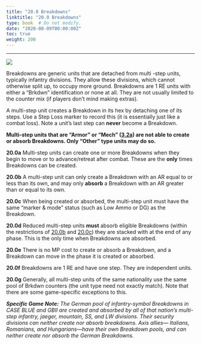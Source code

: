 ```yaml
---
title: "20.0 Breakdowns"
linktitle: "20.0 Breakdowns"
type: book  # Do not modify.
date: "2020-08-09T00:00:00Z"
toc: true
weight: 200
---
```


***

![](/rules/ocs-4.3/files/breakdowns-20.0.png)

Breakdowns are generic units
that are detached from multi
-step units, typically infantry
divisions. They allow these
divisions, which cannot otherwise split
up, to occupy more ground. Breakdowns
are 1 RE units with either a “Brkdwn”
identification or none at all. They are
not usually limited to the counter mix
(if players don’t mind making extras).

A multi-step unit creates a Breakdown
in its hex by detaching one of its steps.
Use a Step Loss marker to record this
(it is essentially just like a combat loss).
Note a unit’s last step can **never** become
a Breakdown.

**Multi-step units that are “Armor” or
“Mech” ([3.2a](../3-0-units-and-markers/#32-combat-units)) are not able to create
or absorb Breakdowns. Only “Other”
type units may do so.**

**20.0a** Multi-step units can create one or
more Breakdowns when they begin to
move or to advance/retreat after combat.
These are the **only** times Breakdowns
can be created.

**20.0b** A multi-step unit can only create
a Breakdown with an AR equal to or
less than its own, and may only **absorb**
a Breakdown with an AR greater than
or equal to its own.

**20.0c** When being created or absorbed,
the multi-step unit must have the same
“marker & mode” status (such as Low
Ammo or DG) as the Breakdown.

**20.0d** Reduced multi-step units **must**
absorb eligible Breakdowns (within the
restrictions of [20.0b](../20-0-breakdowns/) and [20.0c](../20-0-breakdowns/)) they are
stacked with at the end of any phase.
This is the only time when Breakdowns
are absorbed.

**20.0e** There is no MP cost to create or
absorb a Breakdown, and a Breakdown
can move in the phase it is created or
absorbed.

**20.0f** Breakdowns are 1 RE and have
one step. They are independent units.

**20.0g** Generally, all multi-step units of
the same nationality use the same pool
of Brkdwn counters (the unit type need
not exactly match). Note that there are
some game-specific exceptions to this.

***Specific Game Note:** The German pool of
infantry-symbol Breakdowns in CASE BLUE
and GBII are created and absorbed by all
of that nation’s multi-step infantry, jaeger,
mountain, SS, and LW divisions. Their
security divisions can neither create nor
absorb breakdowns. Axis allies— Italians,
Romanians, and Hungarians—have their
own Breakdown pools, and can neither
create nor absorb the German Breakdowns.*

<br>
